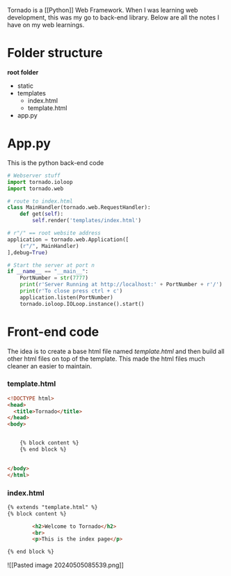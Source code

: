 Tornado is a [[Python]] Web Framework. When I was learning web development, this was my go to back-end library. Below are all the notes I have on my web learnings.

# Folder structure

**root folder**
- static
- templates
	- index.html
	- template.html
- app.py


# App.py
This is the python back-end code
``` python
# Webserver stuff
import tornado.ioloop
import tornado.web

# route to index.html
class MainHandler(tornado.web.RequestHandler):
    def get(self):
        self.render('templates/index.html') 

# r"/" == root website address
application = tornado.web.Application([
    (r"/", MainHandler)
],debug=True) 

# Start the server at port n
if __name__ == "__main__":
    PortNumber = str(7777)
    print(r'Server Running at http://localhost:' + PortNumber + r'/')
    print(r'To close press ctrl + c')
    application.listen(PortNumber)
    tornado.ioloop.IOLoop.instance().start()
```


# Front-end code
The idea is to create a base html file named *template.html* and then build all other html files on top of the template. This made the html files much cleaner an easier to maintain.


### template.html
``` html
<!DOCTYPE html>
<head>
  <title>Tornado</title>
</head>
<body>


    {% block content %}
    {% end block %}

	
</body>
</html>
```

### index.html
``` html
{% extends "template.html" %}
{% block content %}

		<h2>Welcome to Tornado</h2>
		<br>
		<p>This is the index page</p>

{% end block %}
```


![[Pasted image 20240505085539.png]]